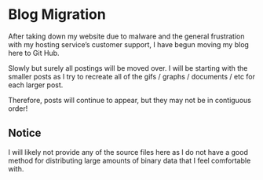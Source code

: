 # Blog Migration

After taking down my website due to malware and the general frustration with my hosting service’s customer support, I have begun moving my blog here to Git Hub.

Slowly but surely all postings will be moved over. I will be starting with the smaller posts as I try to recreate all of the gifs / graphs / documents / etc for each larger post.

Therefore, posts will continue to appear, but they may not be in contiguous order!

## Notice

I will likely not provide any of the source files here as I do not have a good method for
distributing large amounts of binary data that I feel comfortable with.
